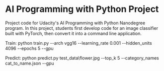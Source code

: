 # AI Programming with Python Project

Project code for Udacity's AI Programming with Python Nanodegree program. In this project, students first develop code for an image classifier built with PyTorch, then convert it into a command line application.

Train:
python train.py --arch vgg16 --learning_rate 0.001 --hidden_units 4096 --epochs 5 --gpu

Predict:
python predict.py test_data\flower.jpg --top_k 5 --category_names cat_to_name.json --gpu